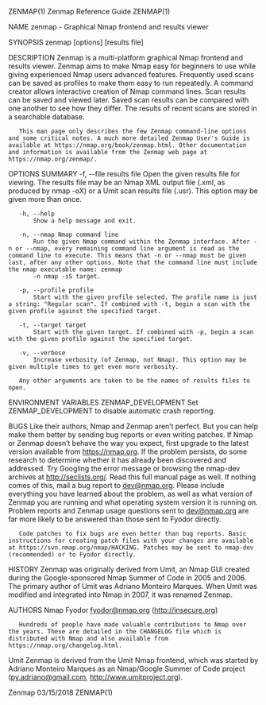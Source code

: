 ZENMAP(1)                                                                                                                                        Zenmap Reference Guide                                                                                                                                       ZENMAP(1)

NAME
       zenmap - Graphical Nmap frontend and results viewer

SYNOPSIS
       zenmap [options] [results file]

DESCRIPTION
       Zenmap is a multi-platform graphical Nmap frontend and results viewer. Zenmap aims to make Nmap easy for beginners to use while giving experienced Nmap users advanced features. Frequently used scans can be saved as profiles to make them easy to run repeatedly. A command creator allows interactive
       creation of Nmap command lines. Scan results can be saved and viewed later. Saved scan results can be compared with one another to see how they differ. The results of recent scans are stored in a searchable database.

       This man page only describes the few Zenmap command-line options and some critical notes. A much more detailed Zenmap User's Guide is available at https://nmap.org/book/zenmap.html. Other documentation and information is available from the Zenmap web page at https://nmap.org/zenmap/.

OPTIONS SUMMARY
       -f, --file results file
           Open the given results file for viewing. The results file may be an Nmap XML output file (.xml, as produced by nmap -oX) or a Umit scan results file (.usr). This option may be given more than once.

       -h, --help
           Show a help message and exit.

       -n, --nmap Nmap command line
           Run the given Nmap command within the Zenmap interface. After -n or --nmap, every remaining command line argument is read as the command line to execute. This means that -n or --nmap must be given last, after any other options. Note that the command line must include the nmap executable name: zenmap
           -n nmap -sS target.

       -p, --profile profile
           Start with the given profile selected. The profile name is just a string: "Regular scan". If combined with -t, begin a scan with the given profile against the specified target.

       -t, --target target
           Start with the given target. If combined with -p, begin a scan with the given profile against the specified target.

       -v, --verbose
           Increase verbosity (of Zenmap, not Nmap). This option may be given multiple times to get even more verbosity.

       Any other arguments are taken to be the names of results files to open.

ENVIRONMENT VARIABLES
       ZENMAP_DEVELOPMENT
           Set ZENMAP_DEVELOPMENT to disable automatic crash reporting.

BUGS
       Like their authors, Nmap and Zenmap aren’t perfect. But you can help make them better by sending bug reports or even writing patches. If Nmap or Zenmap doesn’t behave the way you expect, first upgrade to the latest version available from https://nmap.org. If the problem persists, do some research to
       determine whether it has already been discovered and addressed. Try Googling the error message or browsing the nmap-dev archives at http://seclists.org/. Read this full manual page as well. If nothing comes of this, mail a bug report to <dev@nmap.org>. Please include everything you have learned about
       the problem, as well as what version of Zenmap you are running and what operating system version it is running on. Problem reports and Zenmap usage questions sent to dev@nmap.org are far more likely to be answered than those sent to Fyodor directly.

       Code patches to fix bugs are even better than bug reports. Basic instructions for creating patch files with your changes are available at https://svn.nmap.org/nmap/HACKING. Patches may be sent to nmap-dev (recommended) or to Fyodor directly.

HISTORY
       Zenmap was originally derived from Umit, an Nmap GUI created during the Google-sponsored Nmap Summer of Code in 2005 and 2006. The primary author of Umit was Adriano Monteiro Marques. When Umit was modified and integrated into Nmap in 2007, it was renamed Zenmap.

AUTHORS
   Nmap
       Fyodor <fyodor@nmap.org> (http://insecure.org)

       Hundreds of people have made valuable contributions to Nmap over the years. These are detailed in the CHANGELOG file which is distributed with Nmap and also available from https://nmap.org/changelog.html.

   Umit
       Zenmap is derived from the Umit Nmap frontend, which was started by Adriano Monteiro Marques as an Nmap/Google Summer of Code project (<py.adriano@gmail.com>, http://www.umitproject.org).

Zenmap                                                                                                                                                 03/15/2018                                                                                                                                             ZENMAP(1)
